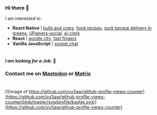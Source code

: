 ### Hi there 👋
I am interested in:
- **React Native** | [bulls and cows](https://drive.google.com/file/d/1MlImDa_M-etUSS2aNn7Nv5V2_PBjOczK/view?usp=sharing), [food recipes](https://drive.google.com/file/d/1F6bQLXij8O5_6ikwa8k1IsjdYZMK036N/view?usp=share_link), [pork tongue delivery in greens](https://expo.dev/@yu1ia/uber-eats), [UPamers-social](https://expo.dev/@yu1ia/epam-project), [ai-clerk](https://expo.dev/@yu1ia/chatGPT-app)
- **React** | [wordle city](https://wordle-british-city.netlify.app), [fast fingers](https://yu1ia-warming-up-fingers.netlify.app)
- **Vanilla JavaScript** | [socket chat](https://chat-u6d0.onrender.com)
#
  

#### _I am looking for a Job._ :mega:

### Contact me on <a rel="me" href="https://ohai.social/@yu1ia">Mastodon</a> or <a href="https://matrix.to/#/@yu1ia/:matrix.org">Matrix</a>
#
[![Image of https://github.com/yu1iaw/github-profile-views-counter](https://github.com/yu1iaw/github-profile-views-counter/blob/master/svg/profile/badge.svg)](https://github.com/yu1iaw/github-profile-views-counter)

